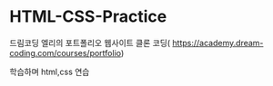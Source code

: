 # HTML-CSS-Practice
드림코딩 엘리의 포트폴리오 웹사이트 클론 코딩( https://academy.dream-coding.com/courses/portfolio)

학습하며 html,css 연습

